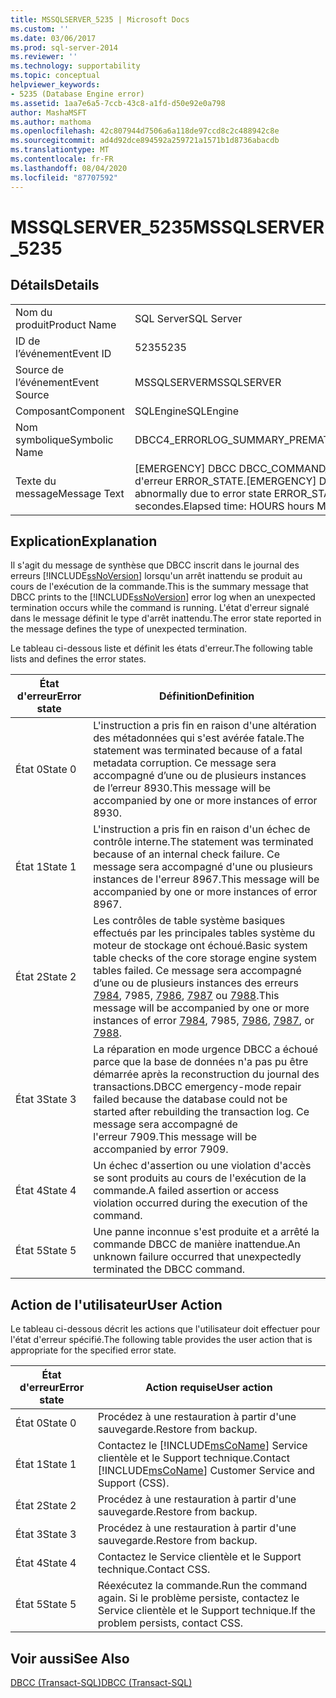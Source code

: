 ```yaml
---
title: MSSQLSERVER_5235 | Microsoft Docs
ms.custom: ''
ms.date: 03/06/2017
ms.prod: sql-server-2014
ms.reviewer: ''
ms.technology: supportability
ms.topic: conceptual
helpviewer_keywords:
- 5235 (Database Engine error)
ms.assetid: 1aa7e6a5-7ccb-43c8-a1fd-d50e92e0a798
author: MashaMSFT
ms.author: mathoma
ms.openlocfilehash: 42c807944d7506a6a118de97ccd8c2c488942c8e
ms.sourcegitcommit: ad4d92dce894592a259721a1571b1d8736abacdb
ms.translationtype: MT
ms.contentlocale: fr-FR
ms.lasthandoff: 08/04/2020
ms.locfileid: "87707592"
---
```

# <a name="mssqlserver_5235"></a><span data-ttu-id="9b9cc-102">MSSQLSERVER_5235</span><span class="sxs-lookup"><span data-stu-id="9b9cc-102">MSSQLSERVER_5235</span></span>
    
## <a name="details"></a><span data-ttu-id="9b9cc-103">Détails</span><span class="sxs-lookup"><span data-stu-id="9b9cc-103">Details</span></span>  
  
|||  
|-|-|  
|<span data-ttu-id="9b9cc-104">Nom du produit</span><span class="sxs-lookup"><span data-stu-id="9b9cc-104">Product Name</span></span>|<span data-ttu-id="9b9cc-105">SQL Server</span><span class="sxs-lookup"><span data-stu-id="9b9cc-105">SQL Server</span></span>|  
|<span data-ttu-id="9b9cc-106">ID de l’événement</span><span class="sxs-lookup"><span data-stu-id="9b9cc-106">Event ID</span></span>|<span data-ttu-id="9b9cc-107">5235</span><span class="sxs-lookup"><span data-stu-id="9b9cc-107">5235</span></span>|  
|<span data-ttu-id="9b9cc-108">Source de l’événement</span><span class="sxs-lookup"><span data-stu-id="9b9cc-108">Event Source</span></span>|<span data-ttu-id="9b9cc-109">MSSQLSERVER</span><span class="sxs-lookup"><span data-stu-id="9b9cc-109">MSSQLSERVER</span></span>|  
|<span data-ttu-id="9b9cc-110">Composant</span><span class="sxs-lookup"><span data-stu-id="9b9cc-110">Component</span></span>|<span data-ttu-id="9b9cc-111">SQLEngine</span><span class="sxs-lookup"><span data-stu-id="9b9cc-111">SQLEngine</span></span>|  
|<span data-ttu-id="9b9cc-112">Nom symbolique</span><span class="sxs-lookup"><span data-stu-id="9b9cc-112">Symbolic Name</span></span>|<span data-ttu-id="9b9cc-113">DBCC4_ERRORLOG_SUMMARY_PREMATURE_TERMINATION</span><span class="sxs-lookup"><span data-stu-id="9b9cc-113">DBCC4_ERRORLOG_SUMMARY_PREMATURE_TERMINATION</span></span>|  
|<span data-ttu-id="9b9cc-114">Texte du message</span><span class="sxs-lookup"><span data-stu-id="9b9cc-114">Message Text</span></span>|<span data-ttu-id="9b9cc-115">[EMERGENCY] DBCC DBCC_COMMAND_DETAILS exécuté par USER_NAME s'est terminé anormalement à cause de l'état d'erreur ERROR_STATE.</span><span class="sxs-lookup"><span data-stu-id="9b9cc-115">[EMERGENCY] DBCC DBCC_COMMAND_DETAILS executed by USER_NAME terminated abnormally due to error state ERROR_STATE.</span></span> <span data-ttu-id="9b9cc-116">Temps écoulé : HOURS heures MINUTES minutes SECONDS secondes.</span><span class="sxs-lookup"><span data-stu-id="9b9cc-116">Elapsed time: HOURS hours MINUTES minutes SECONDS seconds.</span></span>|  
  
## <a name="explanation"></a><span data-ttu-id="9b9cc-117">Explication</span><span class="sxs-lookup"><span data-stu-id="9b9cc-117">Explanation</span></span>  
 <span data-ttu-id="9b9cc-118">Il s'agit du message de synthèse que DBCC inscrit dans le journal des erreurs [!INCLUDE[ssNoVersion](../../includes/ssnoversion-md.md)] lorsqu'un arrêt inattendu se produit au cours de l'exécution de la commande.</span><span class="sxs-lookup"><span data-stu-id="9b9cc-118">This is the summary message that DBCC prints to the [!INCLUDE[ssNoVersion](../../includes/ssnoversion-md.md)] error log when an unexpected termination occurs while the command is running.</span></span> <span data-ttu-id="9b9cc-119">L'état d'erreur signalé dans le message définit le type d'arrêt inattendu.</span><span class="sxs-lookup"><span data-stu-id="9b9cc-119">The error state reported in the message defines the type of unexpected termination.</span></span>  
  
 <span data-ttu-id="9b9cc-120">Le tableau ci-dessous liste et définit les états d'erreur.</span><span class="sxs-lookup"><span data-stu-id="9b9cc-120">The following table lists and defines the error states.</span></span>  
  
|<span data-ttu-id="9b9cc-121">État d'erreur</span><span class="sxs-lookup"><span data-stu-id="9b9cc-121">Error state</span></span>|<span data-ttu-id="9b9cc-122">Définition</span><span class="sxs-lookup"><span data-stu-id="9b9cc-122">Definition</span></span>|  
|-----------------|----------------|  
|<span data-ttu-id="9b9cc-123">État 0</span><span class="sxs-lookup"><span data-stu-id="9b9cc-123">State 0</span></span>|<span data-ttu-id="9b9cc-124">L'instruction a pris fin en raison d'une altération des métadonnées qui s'est avérée fatale.</span><span class="sxs-lookup"><span data-stu-id="9b9cc-124">The statement was terminated because of a fatal metadata corruption.</span></span> <span data-ttu-id="9b9cc-125">Ce message sera accompagné d’une ou de plusieurs instances de l’erreur 8930.</span><span class="sxs-lookup"><span data-stu-id="9b9cc-125">This message will be accompanied by one or more instances of error 8930.</span></span>|  
|<span data-ttu-id="9b9cc-126">État 1</span><span class="sxs-lookup"><span data-stu-id="9b9cc-126">State 1</span></span>|<span data-ttu-id="9b9cc-127">L'instruction a pris fin en raison d'un échec de contrôle interne.</span><span class="sxs-lookup"><span data-stu-id="9b9cc-127">The statement was terminated because of an internal check failure.</span></span> <span data-ttu-id="9b9cc-128">Ce message sera accompagné d'une ou plusieurs instances de l'erreur 8967.</span><span class="sxs-lookup"><span data-stu-id="9b9cc-128">This message will be accompanied by one or more instances of error 8967.</span></span>|  
|<span data-ttu-id="9b9cc-129">État 2</span><span class="sxs-lookup"><span data-stu-id="9b9cc-129">State 2</span></span>|<span data-ttu-id="9b9cc-130">Les contrôles de table système basiques effectués par les principales tables système du moteur de stockage ont échoué.</span><span class="sxs-lookup"><span data-stu-id="9b9cc-130">Basic system table checks of the core storage engine system tables failed.</span></span> <span data-ttu-id="9b9cc-131">Ce message sera accompagné d’une ou de plusieurs instances des erreurs [7984](mssqlserver-7984-database-engine-error.md), 7985, [7986](mssqlserver-7986-database-engine-error.md), [7987](mssqlserver-7987-database-engine-error.md) ou [7988](mssqlserver-7988-database-engine-error.md).</span><span class="sxs-lookup"><span data-stu-id="9b9cc-131">This message will be accompanied by one or more instances of error [7984](mssqlserver-7984-database-engine-error.md), 7985, [7986](mssqlserver-7986-database-engine-error.md), [7987](mssqlserver-7987-database-engine-error.md), or [7988](mssqlserver-7988-database-engine-error.md).</span></span>|  
|<span data-ttu-id="9b9cc-132">État 3</span><span class="sxs-lookup"><span data-stu-id="9b9cc-132">State 3</span></span>|<span data-ttu-id="9b9cc-133">La réparation en mode urgence DBCC a échoué parce que la base de données n'a pas pu être démarrée après la reconstruction du journal des transactions.</span><span class="sxs-lookup"><span data-stu-id="9b9cc-133">DBCC emergency-mode repair failed because the database could not be started after rebuilding the transaction log.</span></span> <span data-ttu-id="9b9cc-134">Ce message sera accompagné de l'erreur 7909.</span><span class="sxs-lookup"><span data-stu-id="9b9cc-134">This message will be accompanied by error 7909.</span></span>|  
|<span data-ttu-id="9b9cc-135">État 4</span><span class="sxs-lookup"><span data-stu-id="9b9cc-135">State 4</span></span>|<span data-ttu-id="9b9cc-136">Un échec d'assertion ou une violation d'accès se sont produits au cours de l'exécution de la commande.</span><span class="sxs-lookup"><span data-stu-id="9b9cc-136">A failed assertion or access violation occurred during the execution of the command.</span></span>|  
|<span data-ttu-id="9b9cc-137">État 5</span><span class="sxs-lookup"><span data-stu-id="9b9cc-137">State 5</span></span>|<span data-ttu-id="9b9cc-138">Une panne inconnue s'est produite et a arrêté la commande DBCC de manière inattendue.</span><span class="sxs-lookup"><span data-stu-id="9b9cc-138">An unknown failure occurred that unexpectedly terminated the DBCC command.</span></span>|  
  
## <a name="user-action"></a><span data-ttu-id="9b9cc-139">Action de l'utilisateur</span><span class="sxs-lookup"><span data-stu-id="9b9cc-139">User Action</span></span>  
 <span data-ttu-id="9b9cc-140">Le tableau ci-dessous décrit les actions que l'utilisateur doit effectuer pour l'état d'erreur spécifié.</span><span class="sxs-lookup"><span data-stu-id="9b9cc-140">The following table provides the user action that is appropriate for the specified error state.</span></span>  
  
|<span data-ttu-id="9b9cc-141">État d'erreur</span><span class="sxs-lookup"><span data-stu-id="9b9cc-141">Error state</span></span>|<span data-ttu-id="9b9cc-142">Action requise</span><span class="sxs-lookup"><span data-stu-id="9b9cc-142">User action</span></span>|  
|-----------------|-----------------|  
|<span data-ttu-id="9b9cc-143">État 0</span><span class="sxs-lookup"><span data-stu-id="9b9cc-143">State 0</span></span>|<span data-ttu-id="9b9cc-144">Procédez à une restauration à partir d'une sauvegarde.</span><span class="sxs-lookup"><span data-stu-id="9b9cc-144">Restore from backup.</span></span>|  
|<span data-ttu-id="9b9cc-145">État 1</span><span class="sxs-lookup"><span data-stu-id="9b9cc-145">State 1</span></span>|<span data-ttu-id="9b9cc-146">Contactez le [!INCLUDE[msCoName](../../includes/msconame-md.md)] Service clientèle et le Support technique.</span><span class="sxs-lookup"><span data-stu-id="9b9cc-146">Contact [!INCLUDE[msCoName](../../includes/msconame-md.md)] Customer Service and Support (CSS).</span></span>|  
|<span data-ttu-id="9b9cc-147">État 2</span><span class="sxs-lookup"><span data-stu-id="9b9cc-147">State 2</span></span>|<span data-ttu-id="9b9cc-148">Procédez à une restauration à partir d'une sauvegarde.</span><span class="sxs-lookup"><span data-stu-id="9b9cc-148">Restore from backup.</span></span>|  
|<span data-ttu-id="9b9cc-149">État 3</span><span class="sxs-lookup"><span data-stu-id="9b9cc-149">State 3</span></span>|<span data-ttu-id="9b9cc-150">Procédez à une restauration à partir d'une sauvegarde.</span><span class="sxs-lookup"><span data-stu-id="9b9cc-150">Restore from backup.</span></span>|  
|<span data-ttu-id="9b9cc-151">État 4</span><span class="sxs-lookup"><span data-stu-id="9b9cc-151">State 4</span></span>|<span data-ttu-id="9b9cc-152">Contactez le Service clientèle et le Support technique.</span><span class="sxs-lookup"><span data-stu-id="9b9cc-152">Contact CSS.</span></span>|  
|<span data-ttu-id="9b9cc-153">État 5</span><span class="sxs-lookup"><span data-stu-id="9b9cc-153">State 5</span></span>|<span data-ttu-id="9b9cc-154">Réexécutez la commande.</span><span class="sxs-lookup"><span data-stu-id="9b9cc-154">Run the command again.</span></span> <span data-ttu-id="9b9cc-155">Si le problème persiste, contactez le Service clientèle et le Support technique.</span><span class="sxs-lookup"><span data-stu-id="9b9cc-155">If the problem persists, contact CSS.</span></span>|  
  
## <a name="see-also"></a><span data-ttu-id="9b9cc-156">Voir aussi</span><span class="sxs-lookup"><span data-stu-id="9b9cc-156">See Also</span></span>  
 [<span data-ttu-id="9b9cc-157">DBCC &#40;Transact-SQL&#41;</span><span class="sxs-lookup"><span data-stu-id="9b9cc-157">DBCC &#40;Transact-SQL&#41;</span></span>](/sql/t-sql/database-console-commands/dbcc-transact-sql)  
  
  
